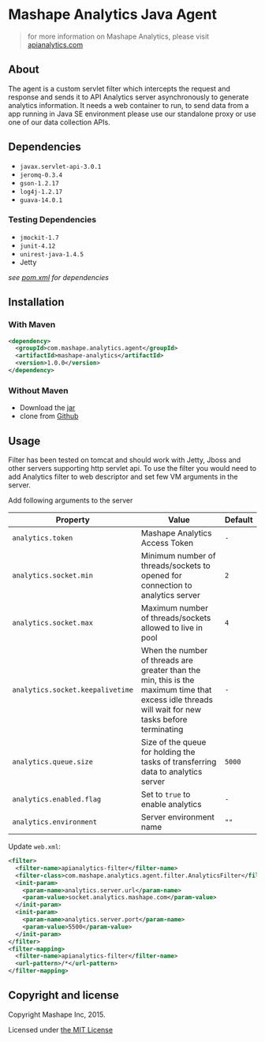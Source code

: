 # Mashape Analytics Java Agent

> for more information on Mashape Analytics, please visit [apianalytics.com](https://www.apianalytics.com)

## About

The agent is a custom servlet filter which intercepts the request and response and sends it to API Analytics server asynchronously to generate analytics information. It needs a web container to run, to send data from a app running in Java SE environment please use our standalone proxy or use one of our data collection APIs.

## Dependencies

- `javax.servlet-api-3.0.1`
- `jeromq-0.3.4`
- `gson-1.2.17`
- `log4j-1.2.17`
- `guava-14.0.1`

### Testing Dependencies

- `jmockit-1.7`
- `junit-4.12`
- `unirest-java-1.4.5`
- Jetty

*see [pom.xml](https://github.com/Mashape/analytics-agent-java/blob/master/pom.xml#L48-L117) for dependencies*

## Installation

### With Maven

```xml
<dependency>
  <groupId>com.mashape.analytics.agent</groupId>
  <artifactId>mashape-analytics</artifactId>
  <version>1.0.0</version>
</dependency>
``` 

### Without Maven

- Download the [jar](https://oss.sonatype.org/content/repositories/releases/com/mashape/analytics/agent/analytics-java-agent/)
- clone from [Github](https://github.com/Mashape/analytics-agent-java)

## Usage

Filter has been tested on tomcat and should work with Jetty, Jboss and other servers supporting http servlet api. 
To use the filter you would need to add Analytics filter to web descriptor and set few VM arguments in the server.

Add following arguments to the server

| Property                          | Value                                                                             | Default |
| --------------------------------- | --------------------------------------------------------------------------------- | ------- |
| `analytics.token`                 | Mashape Analytics Access Token                                                    | `-`     |
| `analytics.socket.min`            | Minimum number of threads/sockets to opened for connection to analytics server    | `2`    |
| `analytics.socket.max`            | Maximum number of threads/sockets allowed to live in pool                         | `4`    |
| `analytics.socket.keepalivetime`  | When the number of threads are greater than the min, this is the maximum time that excess idle threads will wait for new tasks before terminating | `-` |
| `analytics.queue.size`            | Size of the queue for holding the tasks of transferring data to analytics server  | `5000`   |
| `analytics.enabled.flag`          | Set to `true` to enable analytics                                                 | `-`     |
| `analytics.environment`           | Server environment name                                                           | `""`    |
  
Update `web.xml`:

```xml
<filter>
  <filter-name>apianalytics-filter</filter-name>
  <filter-class>com.mashape.analytics.agent.filter.AnalyticsFilter</filter-class>
  <init-param>
    <param-name>analytics.server.url</param-name>
    <param-value>socket.analytics.mashape.com</param-value>
  </init-param>
  <init-param>
    <param-name>analytics.server.port</param-name>
    <param-value>5500</param-value>
  </init-param>
</filter>
<filter-mapping>
  <filter-name>apianalytics-filter</filter-name>
  <url-pattern>/*</url-pattern>
</filter-mapping> 
```

## Copyright and license

Copyright Mashape Inc, 2015.

Licensed under [the MIT License](https://github.com/mashape/analytics-agent-java/blob/master/LICENSE)